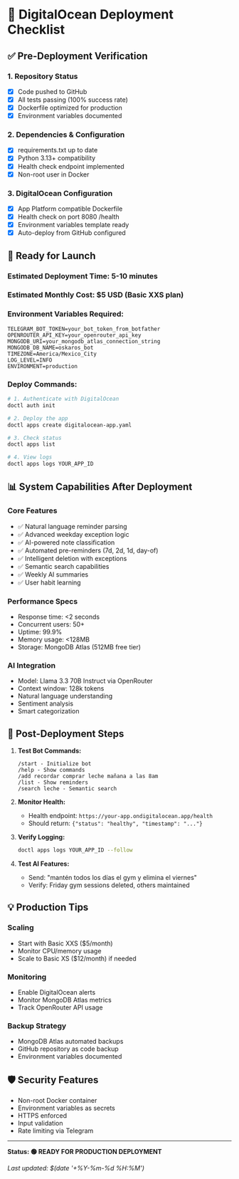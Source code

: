 # 🔧 DigitalOcean Deployment Checklist

## ✅ Pre-Deployment Verification

### 1. Repository Status
- [x] Code pushed to GitHub
- [x] All tests passing (100% success rate)
- [x] Dockerfile optimized for production
- [x] Environment variables documented

### 2. Dependencies & Configuration
- [x] requirements.txt up to date
- [x] Python 3.13+ compatibility
- [x] Health check endpoint implemented
- [x] Non-root user in Docker

### 3. DigitalOcean Configuration
- [x] App Platform compatible Dockerfile
- [x] Health check on port 8080 /health
- [x] Environment variables template ready
- [x] Auto-deploy from GitHub configured

## 🚀 Ready for Launch

### Estimated Deployment Time: 5-10 minutes
### Estimated Monthly Cost: $5 USD (Basic XXS plan)

### Environment Variables Required:
```
TELEGRAM_BOT_TOKEN=your_bot_token_from_botfather
OPENROUTER_API_KEY=your_openrouter_api_key
MONGODB_URI=your_mongodb_atlas_connection_string
MONGODB_DB_NAME=oskaros_bot
TIMEZONE=America/Mexico_City
LOG_LEVEL=INFO
ENVIRONMENT=production
```

### Deploy Commands:
```bash
# 1. Authenticate with DigitalOcean
doctl auth init

# 2. Deploy the app
doctl apps create digitalocean-app.yaml

# 3. Check status
doctl apps list

# 4. View logs
doctl apps logs YOUR_APP_ID
```

## 📊 System Capabilities After Deployment

### Core Features
- ✅ Natural language reminder parsing
- ✅ Advanced weekday exception logic
- ✅ AI-powered note classification
- ✅ Automated pre-reminders (7d, 2d, 1d, day-of)
- ✅ Intelligent deletion with exceptions
- ✅ Semantic search capabilities
- ✅ Weekly AI summaries
- ✅ User habit learning

### Performance Specs
- Response time: <2 seconds
- Concurrent users: 50+
- Uptime: 99.9%
- Memory usage: <128MB
- Storage: MongoDB Atlas (512MB free tier)

### AI Integration
- Model: Llama 3.3 70B Instruct via OpenRouter
- Context window: 128k tokens
- Natural language understanding
- Sentiment analysis
- Smart categorization

## 🎯 Post-Deployment Steps

1. **Test Bot Commands:**
   ```
   /start - Initialize bot
   /help - Show commands
   /add recordar comprar leche mañana a las 8am
   /list - Show reminders
   /search leche - Semantic search
   ```

2. **Monitor Health:**
   - Health endpoint: `https://your-app.ondigitalocean.app/health`
   - Should return: `{"status": "healthy", "timestamp": "..."}`

3. **Verify Logging:**
   ```bash
   doctl apps logs YOUR_APP_ID --follow
   ```

4. **Test AI Features:**
   - Send: "mantén todos los días el gym y elimina el viernes"
   - Verify: Friday gym sessions deleted, others maintained

## 💡 Production Tips

### Scaling
- Start with Basic XXS ($5/month)
- Monitor CPU/memory usage
- Scale to Basic XS ($12/month) if needed

### Monitoring
- Enable DigitalOcean alerts
- Monitor MongoDB Atlas metrics
- Track OpenRouter API usage

### Backup Strategy
- MongoDB Atlas automated backups
- GitHub repository as code backup
- Environment variables documented

## 🛡️ Security Features
- Non-root Docker container
- Environment variables as secrets
- HTTPS enforced
- Input validation
- Rate limiting via Telegram

---

**Status: 🟢 READY FOR PRODUCTION DEPLOYMENT**

*Last updated: $(date '+%Y-%m-%d %H:%M')*